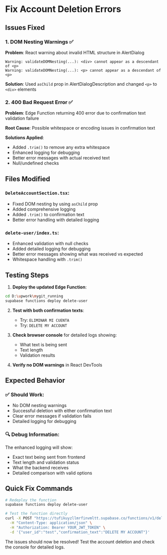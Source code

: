 # Fix Account Deletion Errors

## Issues Fixed

### 1. **DOM Nesting Warnings** ✅
**Problem**: React warning about invalid HTML structure in AlertDialog
```
Warning: validateDOMNesting(...): <div> cannot appear as a descendant of <p>
Warning: validateDOMNesting(...): <p> cannot appear as a descendant of <p>
```

**Solution**: Used `asChild` prop in AlertDialogDescription and changed `<p>` to `<div>` elements

### 2. **400 Bad Request Error** ✅
**Problem**: Edge Function returning 400 error due to confirmation text validation failure

**Root Cause**: Possible whitespace or encoding issues in confirmation text

**Solutions Applied**:
- Added `.trim()` to remove any extra whitespace
- Enhanced logging for debugging
- Better error messages with actual received text
- Null/undefined checks

## Files Modified

### `DeleteAccountSection.tsx`:
- Fixed DOM nesting by using `asChild` prop
- Added comprehensive logging
- Added `.trim()` to confirmation text
- Better error handling with detailed logging

### `delete-user/index.ts`:
- Enhanced validation with null checks
- Added detailed logging for debugging
- Better error messages showing what was received vs expected
- Whitespace handling with `.trim()`

## Testing Steps

1. **Deploy the updated Edge Function**:
```bash
cd D:\upwork\mygit_running
supabase functions deploy delete-user
```

2. **Test with both confirmation texts**:
   - Try: `ELIMINAR MI CUENTA`
   - Try: `DELETE MY ACCOUNT`

3. **Check browser console** for detailed logs showing:
   - What text is being sent
   - Text length
   - Validation results

4. **Verify no DOM warnings** in React DevTools

## Expected Behavior

### ✅ **Should Work**:
- No DOM nesting warnings
- Successful deletion with either confirmation text
- Clear error messages if validation fails
- Detailed logging for debugging

### 🔍 **Debug Information**:
The enhanced logging will show:
- Exact text being sent from frontend
- Text length and validation status
- What the backend receives
- Detailed comparison with valid options

## Quick Fix Commands

```bash
# Redeploy the function
supabase functions deploy delete-user

# Test the function directly
curl -X POST "https://tufikuyzllmrfinvmltt.supabase.co/functions/v1/delete-user" \
  -H "Content-Type: application/json" \
  -H "Authorization: Bearer YOUR_JWT_TOKEN" \
  -d '{"user_id":"test","confirmation_text":"DELETE MY ACCOUNT"}'
```

The issues should now be resolved! Test the account deletion and check the console for detailed logs.

